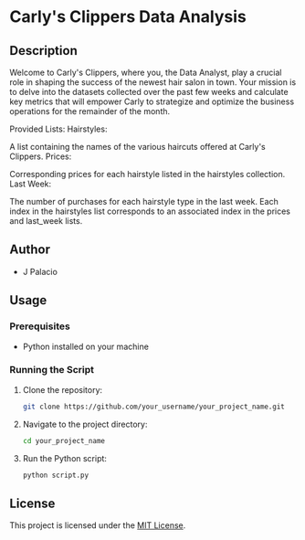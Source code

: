 # Carly's Clippers Data Analysis

## Description

Welcome to Carly's Clippers, where you, the Data Analyst, play a crucial role in shaping the success of the newest hair salon in town. Your mission is to delve into the datasets collected over the past few weeks and calculate key metrics that will empower Carly to strategize and optimize the business operations for the remainder of the month.

Provided Lists:
Hairstyles:

A list containing the names of the various haircuts offered at Carly's Clippers.
Prices:

Corresponding prices for each hairstyle listed in the hairstyles collection.
Last Week:

The number of purchases for each hairstyle type in the last week. Each index in the hairstyles list corresponds to an associated index in the prices and last_week lists.

## Author

- J Palacio

## Usage

### Prerequisites

- Python installed on your machine

### Running the Script

1. Clone the repository:

    ```bash
    git clone https://github.com/your_username/your_project_name.git
    ```

2. Navigate to the project directory:

    ```bash
    cd your_project_name
    ```

3. Run the Python script:

    ```bash
    python script.py
    ```

## License

This project is licensed under the [MIT License](LICENSE).
